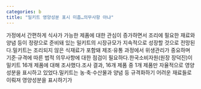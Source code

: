 ```yaml
---
categories: b
title: "밀키트 영양성분 표시 미흡…의무사항 아냐"
---
```

가정에서 간편하게 식사가 가능한 제품에 대한 관심이 증가하면서 조리에 필요한 재료와 양념 등이 정량으로 준비돼 있는 밀키트의 시장규모가 지속적으로 성장할 것으로 전망된다.밀키트는 조리되지 않은 식재료가 포함돼 제조·유통 과정에서 위생관리가 중요하며 기준·규격에 따른 법적 의무사항에 대한 점검이 필요하다.한국소비자원(원장 장덕진)이 밀키트 16개 제품에 대해 조사했다.조사 결과, 16개 제품 중 1개 제품만 자율적으로 영양성분을 표시하고 있었다.밀키트는 농·축·수산물과 양념 등 규격화하기 어려운 재료들로 이뤄져 영양성분을 표시하기가